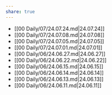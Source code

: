 ```yaml
---
share: true
---
```

- [[00 Daily/07/24.07.24.md|24.07.24]]
- [[00 Daily/07/24.07.08.md|24.07.08]]
- [[00 Daily/07/24.07.05.md|24.07.05]]
- [[00 Daily/07/24.07.01.md|24.07.01]]
- [[00 Daily/06/24.06.27.md|24.06.27]]
- [[00 Daily/06/24.06.22.md|24.06.22]]
- [[00 Daily/06/24.06.15.md|24.06.15]]
- [[00 Daily/06/24.06.14.md|24.06.14]]
- [[00 Daily/06/24.06.13.md|24.06.13]]
- [[00 Daily/06/24.06.11.md|24.06.11]]
